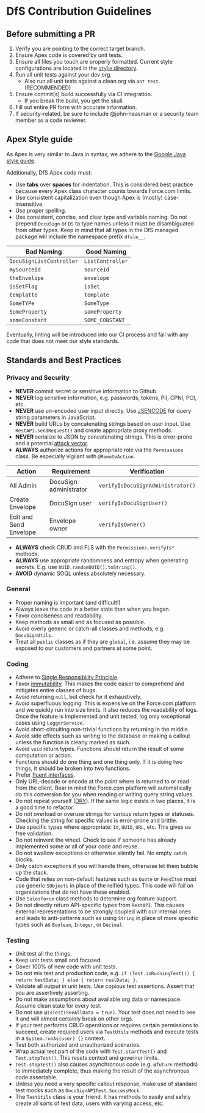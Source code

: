 # DfS Contribution Guidelines

## Before submitting a PR
1. Verify you are pointing to the correct target branch.
2. Ensure Apex code is covered by unit tests.
2. Ensure all files you touch are properly formatted. Current style configurations are located in the [`style` directory](https://github.docusignhq.com/Integrations/Salesforce/tree/master/style).  
3. Run all unit tests against your dev org.
    - Also run all unit tests against a clean org via `ant test`. (RECOMMENDED)
4. Ensure commit(s) build successfully via CI integration.
    - If you break the build, you get the skull.
5. Fill out entire PR form with accurate information.
6. If security-related, be sure to include @john-heasman or a security team member as a code reviewer.

## Apex Style guide
As Apex is very similar to Java in syntax, we adhere to the [Google Java style guide](https://google.github.io/styleguide/javaguide.html).

Additionally, DfS Apex code must:
- Use **tabs** over **spaces** for indentation. This is considered best practice because every Apex class character counts towards Force.com limits.
- Use consistent capitalization even though Apex is (mostly) case-insensitive.
- Use proper spelling.
- Use consistent, concise, and clear type and variable naming. Do not prepend `DocuSign` or `DS` to type names unless it must be disambiguated from other types. Keep in mind that all types in the DfS managed package will include the namespace prefix `dfsle__`.

| Bad Naming | Good Naming |
| --- | ---- |
| `DocuSignListController` | `ListController` |
| `mySourceId` | `sourceId` |
| `theEnvelope` | `envelope` |
| `isSetFlag` | `isSet` |
| `templatte` | `template` |
| `SomeTYPe` | `SomeType` |
| `SomeProperty` | `someProperty` |
| `someConstant` | `SOME_CONSTANT` |

Eventually, linting will be introduced into our CI process and fail with any code that does not meet our style standards. 

## Standards and Best Practices

### Privacy and Security
- **NEVER** commit secret or sensitive information to Github.
- **NEVER** log sensitive information, e.g. passwords, tokens, PII, CPNI, PCI, etc.
- **NEVER** use un-encoded user input directly. Use [JSENCODE](https://developer.salesforce.com/page/Secure_Coding_Cross_Site_Scripting#Built_in_Auto_Encoding) for query string parameters in JavaScript.
- **NEVER** build URLs by concatenating strings based on user input. Use `RestAPI.sendRequest()` and create appropriate proxy methods. 
- **NEVER** serialize to JSON by concatenating strings. This is error-prone and a potential [attack vector](https://www.owasp.org/index.php/AJAX_Security_Cheat_Sheet#Avoid_building_XML_or_JSON_dynamically).
- **ALWAYS** authorize actions for appropriate role via the `Permissions` class. Be especially vigilant with `@RemoteAction`.

|Action|Requirement|Verification|
|------|----------|-----|
|All Admin|DocuSign administrator|`verifyIsDocuSignAdministrator()`|
|Create Envelope|DocuSign user|`verifyIsDocuSignUser()`|
|Edit and Send Envelope|Envelope owner|`verifyIsOwner()`|

- **ALWAYS** check CRUD and FLS with the `Permissions.verifyIs*` methods.    
- **ALWAYS** use appropriate randomness and entropy when generating secrets. E.g. use `UUID.randomUUID().toString()`.
- **AVOID** dynamic SOQL unless absolutely necessary.

### General
- Proper naming is important (and difficult!)
- Always leave the code in a better state than when you began.
- Favor conciseness and readability.
- Keep methods as small and as focused as possible.
- Avoid overly generic or catch-all classes and methods, e.g. `DocuSignUtils`.
- Treat all `public` classes as if they are `global`, i.e. assume they may be exposed to our customers and partners at some point.
 
### Coding 
- Adhere to [Single Responsibility Principle](https://en.wikipedia.org/wiki/Single_responsibility_principle).
- Favor [immutability](https://en.wikipedia.org/wiki/Immutable_object). This makes the code easier to comprehend and mitigates entire classes of bugs.
- Avoid returning `null`, but check for it exhaustively.
- Avoid superfluous logging. This is expensive on the Force.com platform and we quickly run into size limits. It also reduces the readability of logs.
Once the feature is implemented and unit tested, log only exceptional cases using `LoggerService`.
- Avoid short-circuiting non-trivial functions by returning in the middle.
- Avoid side effects such as writing to the database or making a callout unless the function is clearly marked as such.
- Avoid `void` return types. Functions should return the result of some computation or action.
- Functions should do one thing and one thing only. If it is doing two things, it should be broken into two functions.
- Prefer [fluent interfaces](https://en.wikipedia.org/wiki/Fluent_interface).
- Only URL-decode or encode at the point where is returned to or read from the client. Bear in mind the Force.com platform will automatically do this conversion for you when reading or writing query string values.
- Do not repeat yourself ([DRY](https://en.wikipedia.org/wiki/Don't_repeat_yourself)). If the same logic exists in two places, it is a good time to refactor. 
- Do not overload or overuse strings for various return types or statuses. Checking the string for specific values is error-prone and brittle.
- Use specific types where appropriate: `Id`, `UUID`, `URL`, etc. This gives us free validation.
- Do not reinvent the wheel. Check to see if someone has already implemented some or all of your code and reuse.
- Do not swallow exceptions or otherwise silently fail. No empty `catch` blocks.
- Only catch exceptions if you will handle them, otherwise let them bubble up the stack.
- Code that relies on non-default features such as `Quote` or `FeedItem` must use generic `SObjects` in place of the reified types. This code will fail on organizations that do not have these enabled.
- Use `Salesforce` class methods to determine org feature support.
- Do not directly return API-specific types from `RestAPI`. This causes external representations to be strongly coupled with our internal ones and leads to anti-patterns such as using `String` in place of more specific types such as `Boolean`, `Integer`, or `Decimal`.

### Testing
- Unit test all the things.
- Keep unit tests small and focused.
- Cover 100% of new code with unit tests.
- Do not mix test and production code, e.g. `if (Test.isRunningTest()) { return testData; } else { return realData; }`.
- Validate all output in unit tests. Use copious test assertions. Assert that you are assertively asserting.
- Do not make assumptions about available org data or namespace. Assume clean state for every test.
- Do not use `@IsTest(SeeAllData = true)`. Your test does not need to see it and will almost certainly break on other orgs. 
- If your test performs CRUD operations or requires certain permissions to succeed, create required users via `TestUtils` methods and execute tests in a `System.runAs(user) {}` context.
- Test both authorized and unauthorized scenarios.
- Wrap actual test part of the code with `Test.startTest()` and `Test.stopTest()`. This resets context and governor limits.
- `Test.stopTest()` also causes asynchronous code (e.g. `@future` methods) to immediately complete, thus making the result of the asynchronous code assertable.
- Unless you need a very specific callout response, make use of standard test mocks such as `DocuSignAPITest.SuccessMock`.
- The `TestUtils` class is your friend. It has methods to easily and safely create all sorts of test data, users with varying access, 
etc.
